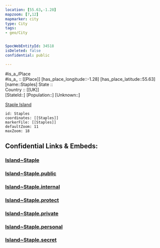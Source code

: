 ```yaml
---
location: [55.63,-1.28] 
mapzoom: [7,12] 
mapmarker: city 
type: City
tags:
- geo/City


SpocWebEntityId: 34518
isDeleted: false
confidential: public

---
```

#is_a_/Place  
#is_a_ :: [[Place]] 
[has_place_longitude::-1.28] 
[has_place_latitude::55.63] 
[name::Staples] 
State ::  
Country :: [[UK]]  
[StateId::] 
[Population::] 
[Unknown::] 

[Staple Island](https://en.wikipedia.org/wiki/Staple_Island)

```leaflet
id: Staples
coordinates: [[Staples]] 
markerFile: [[Staples]] 
defaultZoom: 11 
maxZoom: 18
```


## Confidential Links & Embeds: 

### [Island~Staple](/_Standards/Earth/Continent/Europe/Europe~North/UK/England/Regions~England/North_East_England/Northumberland/Island~Staple.md) 

### [Island~Staple.public](/_public/Earth/Continent/Europe/Europe~North/UK/England/Regions~England/North_East_England/Northumberland/Island~Staple.public.md) 

### [Island~Staple.internal](/_internal/Earth/Continent/Europe/Europe~North/UK/England/Regions~England/North_East_England/Northumberland/Island~Staple.internal.md) 

### [Island~Staple.protect](/_protect/Earth/Continent/Europe/Europe~North/UK/England/Regions~England/North_East_England/Northumberland/Island~Staple.protect.md) 

### [Island~Staple.private](/_private/Earth/Continent/Europe/Europe~North/UK/England/Regions~England/North_East_England/Northumberland/Island~Staple.private.md) 

### [Island~Staple.personal](/_personal/Earth/Continent/Europe/Europe~North/UK/England/Regions~England/North_East_England/Northumberland/Island~Staple.personal.md) 

### [Island~Staple.secret](/_secret/Earth/Continent/Europe/Europe~North/UK/England/Regions~England/North_East_England/Northumberland/Island~Staple.secret.md)

